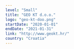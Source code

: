 ```yaml
---
level: "Small"
title: "GEO KT d.o.o."
logo: "geo-kt-doo.png"
startDate: "2020-01-01"
endDate: "2021-01-31"
link: "http://www.geokt.hr/"
country: "Croatia"
---
```


